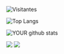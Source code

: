 ![Visitantes](https://komarev.com/ghpvc/?username=rafaelcitario&color=orange&label=%20%20%20%20VISITAS+EM+MEU+PERFIL%20%20%20%20)
<!--
**rafaelcitario/rafaelcitario** is a ✨ _special_ ✨ repository because its `README.md` (this file) appears on your GitHub profile.

Here are some ideas to get you started:

- 🔭 I’m currently working on ...
- 🌱 I’m currently learning ...
- 👯 I’m looking to collaborate on ...
- 🤔 I’m looking for help with ...
- 💬 Ask me about ...
- 📫 How to reach me: ...
- 😄 Pronouns: ...
- ⚡ Fun fact: ...
-->

![Top Langs](https://github-readme-stats.vercel.app/api/top-langs/?username=rafaelcitario&hide_progress=true)

![YOUR github stats](https://github-readme-stats.vercel.app/api?username=rafaelcitario)

[<img src="https://img.shields.io/badge/linkedin-%230077B5.svg?&style=for-the-badge&logo=linkedin&logoColor=white" target="_blank" />](https://www.linkedin.com/in/rafaelcitario/)
[<img src="https://img.shields.io/badge/outlook-%230077B5.svg?&style=for-the-badge&logo=outlook&logoColor=white" />](mailto:contato.rafaelgomes@outlook.com)
